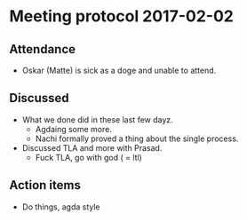 Meeting protocol 2017-02-02
===========================

Attendance
----------

  * Oskar (Matte) is sick as a doge and unable to attend.


Discussed
---------

  * What we done did in these last few dayz.
    * Agdaing some more.
    * Nachi formally proved a thing about the single process.
  * Discussed TLA and more with Prasad.
    * Fuck TLA, go with god ( = ltl)


Action items
------------

  * Do things, agda style


